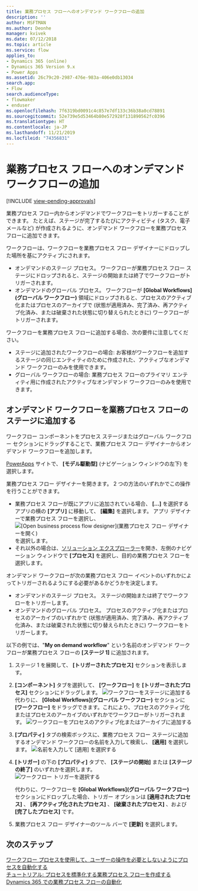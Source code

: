 ```yaml
---
title: 業務プロセス フローへのオンデマンド ワークフローの追加
description: ''
author: MSFTMAN
ms.author: Deonhe
manager: kvivek
ms.date: 07/12/2018
ms.topic: article
ms.service: flow
applies_to:
- Dynamics 365 (online)
- Dynamics 365 Version 9.x
- Power Apps
ms.assetid: 26c79c20-2987-476e-983a-406e0db13034
search.app:
- Flow
search.audienceType:
- flowmaker
- enduser
ms.openlocfilehash: 7f6319bd0091c4c857e7df133c36b38a0cd78891
ms.sourcegitcommit: 52e739e5d53464b80e572928f131890562fc0396
ms.translationtype: HT
ms.contentlocale: ja-JP
ms.lasthandoff: 11/21/2019
ms.locfileid: "74356831"
---
```

# <a name="add-an-on-demand-workflow-to-a-business-process-flow"></a>業務プロセス フローへのオンデマンド ワークフローの追加
[!INCLUDE [view-pending-approvals](includes/cc-rebrand.md)]

業務プロセス フロー内からオンデマンドでワークフローをトリガーすることができます。 たとえば、ステージが完了するたびにアクティビティ (タスク、電子メールなど) が作成されるように、オンデマンド ワークフローを業務プロセス フローに追加できます。 

ワークフローは、ワークフローを業務プロセス フロー デザイナーにドロップした場所を基にアクティブにされます。
- オンデマンドのステージ プロセス。 ワークフローが業務プロセス フロー ステージにドロップされると、ステージの開始または終了でワークフローがトリガーされます。 
- オンデマンドのグローバル プロセス。 ワークフローが **[Global Workflows]\(グローバル ワークフロー\)** 領域にドロップされると、プロセスのアクティブ化またはプロセスのアーカイブで (状態が適用済み、完了済み、再アクティブ化済み、または破棄された状態に切り替えられたときに) ワークフローがトリガーされます。 

ワークフローを業務プロセス フローに追加する場合、次の要件に注意してください。
- ステージに追加されたワークフローの場合: お客様がワークフローを追加するステージの同じエンティティのために作成された、アクティブなオンデマンド ワークフローのみを使用できます。  
- グローバル ワークフローの場合: 業務プロセス フローのプライマリ エンティティ用に作成されたアクティブなオンデマンド ワークフローのみを使用できます。

## <a name="add-an-on-demand-workflow-to-a-business-process-flow-stage"></a>オンデマンド ワークフローを業務プロセス フローのステージに追加する

ワークフロー コンポーネントをプロセス ステージまたはグローバル ワークフロー セクションにドラッグすることで、業務プロセス フロー デザイナーからオンデマンド ワークフローを追加します。 

[PowerApps](https://make.powerapps.com) サイトで、 **[モデル駆動型]** (ナビゲーション ウィンドウの左下) を選択します。 

業務プロセス フロー デザイナーを開きます。 2 つの方法のいずれかでこの操作を行うことができます。
- 業務プロセス フローが既にアプリに追加されている場合、 **[…]** を選択するアプリの横の **[アプリ]** に移動して、 **[編集]** を選択します。 アプリ デザイナーで業務プロセス フローを選択し、![[Open business process flow designer]\(業務プロセス フロー デザイナーを開く\)](media/dynamics365-open-designer.PNG) を選択します。  
- それ以外の場合は、[ソリューション エクスプローラー](/powerapps/maker/model-driven-apps/advanced-navigation.md#solution-explorer)を開き、左側のナビゲーション ウィンドウで **[プロセス]** を選択し、目的の業務プロセス フローを選択します。 

オンデマンド ワークフローが次の業務プロセス フロー イベントのいずれかによってトリガーされるようにする必要があるかどうかを決定します。 
- オンデマンドのステージ プロセス。 ステージの開始または終了でワークフローをトリガーします。 
- オンデマンドのグローバル プロセス。 プロセスのアクティブ化またはプロセスのアーカイブのいずれかで (状態が適用済み、完了済み、再アクティブ化済み、または破棄された状態に切り替えられたときに) ワークフローをトリガーします。 

以下の例では、"**My on demand workflow**" という名前のオンデマンド ワークフローが業務プロセス フローの **[ステージ 1]** に追加されます。 

1. ステージ 1 を展開して、 **[トリガーされたプロセス]** セクションを表示します。 
2. **[コンポーネント]** タブを選択して、 **[ワークフロー]** を **[トリガーされたプロセス]** セクションにドラッグします。
    ![ワークフローをステージに追加する](media/add-workflow-to-bpf-1.png) 代わりに、 **[Global Workflows]\(グローバル ワークフロー\)** セクションに **[ワークフロー]** をドラッグできます。これにより、プロセスのアクティブ化またはプロセスのアーカイブのいずれかでワークフローがトリガーされます。
 ![ワークフローをプロセスのアクティブ化またはアーカイブに追加する](media/add-workflow-to-bpf-global.png)
3. **[プロパティ]** タブの検索ボックスに、業務プロセス フロー ステージに追加するオンデマンド ワークフローの名前を入力して検索し、 **[適用]** を選択します。
    ![名前を入力して [適用] を選択する](media/add-workflow-to-bpf-2.png)
4. **[トリガー]** の下の **[プロパティ]** タブで、 **[ステージの開始]** または **[ステージの終了]** のいずれかを選択します。  
    ![ワークフロー トリガーを選択する](media/workflow-trigger.png)
   
    代わりに、ワークフローを **[Global Workflows]\(グローバル ワークフロー\)** セクションにドロップした場合、トリガー オプションは **[適用されたプロセス]** 、 **[再アクティブ化されたプロセス]** 、 **[破棄されたプロセス]** 、および **[完了したプロセス]** です。

5. 業務プロセス フロー デザイナーのツール バーで **[更新]** を選択します。
 
## <a name="next-steps"></a>次のステップ
[ワークフロー プロセスを使用して、ユーザーの操作を必要としないようにプロセスを自動化する](workflow-processes.md) <br/>
[チュートリアル: プロセスを標準化する業務プロセス フローを作成する](create-business-process-flow.md) <br/>
[Dynamics 365 での業務プロセス フローの自動化](https://blogs.msdn.microsoft.com/crm/2017/03/28/business-process-flow-automation-in-dynamics-365/)
